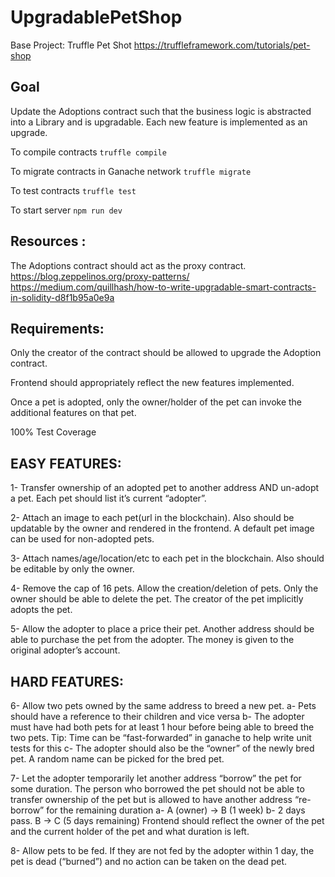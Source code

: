 # UpgradablePetShop

Base Project: Truffle Pet Shot
https://truffleframework.com/tutorials/pet-shop 

## Goal
Update the Adoptions contract such that the business logic is abstracted into a Library and is upgradable. Each new feature is implemented as an upgrade.

To compile contracts
`truffle compile`

To migrate contracts in Ganache network
`truffle migrate`

To test contracts
`truffle test`

To start server
`npm run dev`

## Resources : 
The Adoptions contract should act as the proxy contract. 
https://blog.zeppelinos.org/proxy-patterns/
https://medium.com/quillhash/how-to-write-upgradable-smart-contracts-in-solidity-d8f1b95a0e9a

## Requirements:
Only the creator of the contract should be allowed to upgrade the Adoption contract.

Frontend should appropriately reflect the new features implemented.

Once a pet is adopted, only the owner/holder of the pet can invoke the additional features on that pet.

100% Test Coverage


## EASY FEATURES:

1- Transfer ownership of an adopted pet to another address AND un-adopt a pet. Each pet should list it’s current “adopter”.

2- Attach an image to each pet(url in the blockchain). Also should be updatable by the owner and rendered in the frontend. A default pet image can be used for non-adopted pets.

3- Attach names/age/location/etc to each pet in the blockchain. Also should be editable by only the owner.

4- Remove the cap of 16 pets. Allow the creation/deletion of pets. Only the owner should be able to delete the pet. The creator of the pet implicitly adopts the pet.

5- Allow the adopter to place a price their pet. Another address should be able to purchase the pet from the adopter. The money is given to the original adopter’s account.


## HARD FEATURES:

6- Allow two pets owned by the same address to breed a new pet.
  a- Pets should have a reference to their children and vice versa
  b- The adopter must have had both pets for at least 1 hour before being able to breed the two pets. Tip: Time can be “fast-forwarded” in ganache to help write unit tests for this
  c- The adopter should also be the “owner” of the newly bred pet. A random name can be picked for the bred pet.

7- Let the adopter temporarily let another address “borrow” the pet for some duration. The person who borrowed the pet should not be able to transfer ownership of the pet but is allowed to have another address “re-borrow” for the remaining duration
  a- A (owner) -> B (1 week) 
  b- 2 days pass. B -> C (5 days remaining)
Frontend should reflect the owner of the pet and the current holder of the pet and what duration is left.

8- Allow pets to be fed. If they are not fed by the adopter within 1 day, the pet is dead (“burned”) and no action can be taken on the dead pet.
